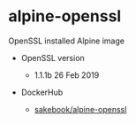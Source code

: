 # alpine-openssl

OpenSSL installed Alpine image

- OpenSSL version
  - 1.1.1b  26 Feb 2019

- DockerHub
   - [sakebook/alpine-openssl](https://hub.docker.com/r/sakebook/alpine-openssl)
